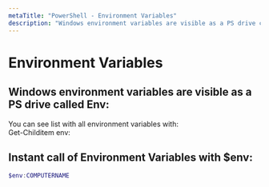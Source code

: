 ```yaml
---
metaTitle: "PowerShell - Environment Variables"
description: "Windows environment variables are visible as a PS drive called Env:,  Instant call of Environment Variables with $env:"
---
```


# Environment Variables



## Windows environment variables are visible as a PS drive called Env:


You can see list with all environment variables with:<br />
Get-Childitem env:



##  Instant call of Environment Variables with $env:


```powershell
$env:COMPUTERNAME

```

